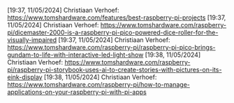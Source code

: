 
[19:37, 11/05/2024] Christiaan Verhoef: https://www.tomshardware.com/features/best-raspberry-pi-projects
[19:37, 11/05/2024] Christiaan Verhoef: https://www.tomshardware.com/raspberry-pi/dicemaster-2000-is-a-raspberry-pi-pico-powered-dice-roller-for-the-visually-impaired
[19:37, 11/05/2024] Christiaan Verhoef: https://www.tomshardware.com/raspberry-pi/raspberry-pi-pico-brings-gundam-to-life-with-interactive-led-light-show
[19:38, 11/05/2024] Christiaan Verhoef: https://www.tomshardware.com/raspberry-pi/raspberry-pi-storybook-uses-ai-to-create-stories-with-pictures-on-its-eink-display
[19:38, 11/05/2024] Christiaan Verhoef: https://www.tomshardware.com/raspberry-pi/how-to-manage-applications-on-your-raspberry-pi-with-pi-apps
